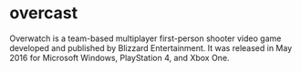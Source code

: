 # overcast
Overwatch is a team-based multiplayer first-person shooter video game developed and published by Blizzard Entertainment. It was released in May 2016 for Microsoft Windows, PlayStation 4, and Xbox One.
